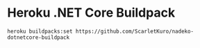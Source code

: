 # Heroku .NET Core Buildpack

```
heroku buildpacks:set https://github.com/ScarletKuro/nadeko-dotnetcore-buildpack
```

